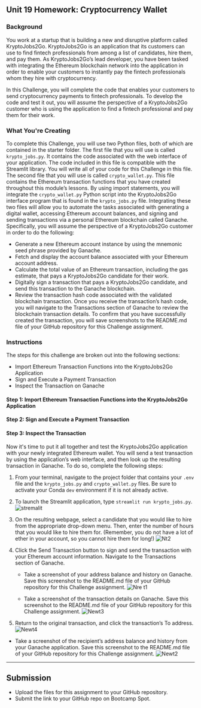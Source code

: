 ## Unit 19 Homework: Cryptocurrency Wallet
### Background

You work at a startup that is building a new and disruptive platform called KryptoJobs2Go. KryptoJobs2Go is an application that its customers can use to find fintech professionals from among a list of candidates, hire them, and pay them. As KryptoJobs2Go’s lead developer, you have been tasked with integrating the Ethereum blockchain network into the application in order to enable your customers to instantly pay the fintech professionals whom they hire with cryptocurrency.

In this Challenge, you will complete the code that enables your customers to send cryptocurrency payments to fintech professionals. To develop the code and test it out, you will assume the perspective of a KryptoJobs2Go customer who is using the application to find a fintech professional and pay them for their work.

### What You're Creating
To complete this Challenge, you will use two Python files, both of which are contained in the starter folder.
The first file that you will use is called `krypto_jobs.py`. It contains the code associated with the web interface of your application. The code included in this file is compatible with the Streamlit library. You will write all of your code for this Challenge in this file.
The second file that you will use is called `crypto_wallet.py`. This file contains the Ethereum transaction functions that you have created throughout this module’s lessons. By using import statements, you will integrate the `crypto_wallet.py` Python script into the KryptoJobs2Go interface program that is found in the `krypto_jobs.py` file.
Integrating these two files will allow you to automate the tasks associated with generating a digital wallet, accessing Ethereum account balances, and signing and sending transactions via a personal Ethereum blockchain called Ganache.
Specifically, you will assume the perspective of a KryptoJobs2Go customer in order to do the following:
* Generate a new Ethereum account instance by using the mnemonic seed phrase provided by Ganache.
* Fetch and display the account balance associated with your Ethereum account address.
* Calculate the total value of an Ethereum transaction, including the gas estimate, that pays a KryptoJobs2Go candidate for their work.
* Digitally sign a transaction that pays a KryptoJobs2Go candidate, and send this transaction to the Ganache blockchain.
* Review the transaction hash code associated with the validated blockchain transaction.
Once you receive the transaction’s hash code, you will navigate to the Transactions section of Ganache to review the blockchain transaction details. To confirm that you have successfully created the transaction, you will save screenshots to the README.md file of your GitHub repository for this Challenge assignment.
### Instructions
The steps for this challenge are broken out into the following sections:
* Import Ethereum Transaction Functions into the KryptoJobs2Go Application
* Sign and Execute a Payment Transaction
* Inspect the Transaction on Ganache
#### Step 1: Import Ethereum Transaction Functions into the KryptoJobs2Go Application
#### Step 2: Sign and Execute a Payment Transaction
#### Step 3: Inspect the Transaction
Now it's time to put it all together and test the KryptoJobs2Go application with your newly integrated Ethereum wallet. You will send a test transaction by using the application’s web interface, and then look up the resulting transaction in Ganache. To do so, complete the following steps:
1. From your terminal, navigate to the project folder that contains your `.env` file and the `krypto_jobs.py` and `crypto_wallet.py` files. Be sure to activate your Conda `dev` environment if it is not already active.
2. To launch the Streamlit application, type `streamlit run krypto_jobs.py`.
![stremalit](https://github.com/Seemaaswal7/Module-19/assets/120348854/955b526f-331e-4ca0-bb0b-b28411e7d770)

3. On the resulting webpage, select a candidate that you would like to hire from the appropriate drop-down menu. Then, enter the number of hours that you would like to hire them for. (Remember, you do not have a lot of ether in your account, so you cannot hire them for long!)
 ![Nt2](https://github.com/Seemaaswal7/Module-19/assets/120348854/2694860a-ae46-494a-b58d-c5cec584f964)

4. Click the Send Transaction button to sign and send the transaction with your Ethereum account information. Navigate to the Transactions section of Ganache.
    * Take a screenshot of your address balance and history on Ganache. Save this screenshot to the README.md file of your GitHub repository for this Challenge assignment.
![Nre t1](https://github.com/Seemaaswal7/Module-19/assets/120348854/2c30876c-8871-4ac2-8585-8ab5e5638def)

    * Take a screenshot of the transaction details on Ganache. Save this screenshot to the README.md file of your GitHub repository for this Challenge assignment.
![Newt3](https://github.com/Seemaaswal7/Module-19/assets/120348854/b4d24897-40f0-41cf-8bda-cefb1bb9f21a)

5. Return to the original transaction, and click the transaction’s To address.
![Newt4](https://github.com/Seemaaswal7/Module-19/assets/120348854/bac771e8-69ae-450a-bf24-0ad0ce49a0a3)

* Take a screenshot of the recipient’s address balance and history from your Ganache application. Save this screenshot to the README.md file of your GitHub repository for this Challenge assignment.
 ![Newt2](https://github.com/Seemaaswal7/Module-19/assets/120348854/62cf5dfb-62be-4f6a-8c51-a2f939253bc8)

---
## Submission

* Upload the files for this assignment to your GitHub repository.
* Submit the link to your GitHub repo on Bootcamp Spot.


